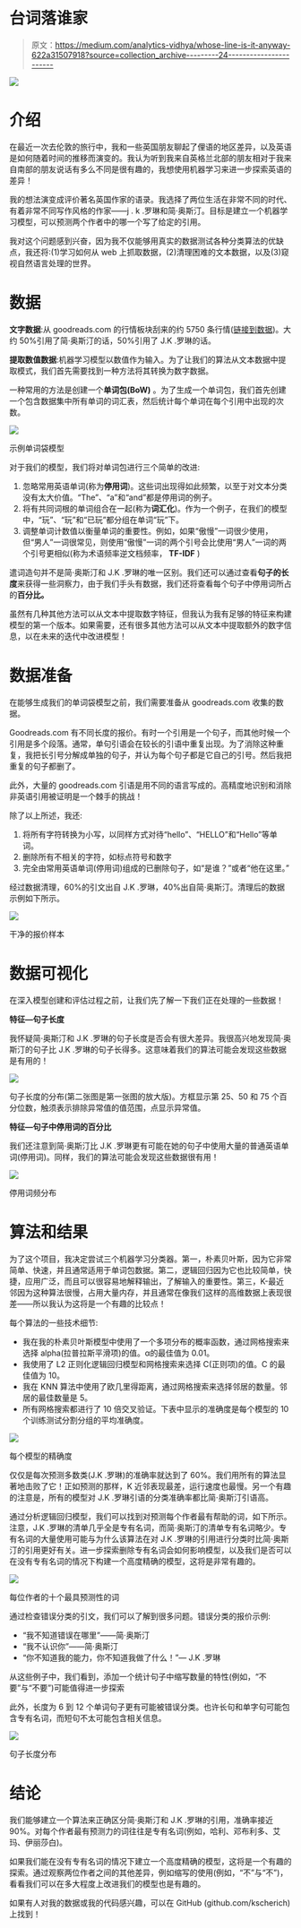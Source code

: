 # 台词落谁家

> 原文：<https://medium.com/analytics-vidhya/whose-line-is-it-anyway-622a31507918?source=collection_archive---------24----------------------->

![](img/aae82a016cdb92fe104f337d1f79725c.png)

# 介绍

在最近一次去伦敦的旅行中，我和一些英国朋友聊起了俚语的地区差异，以及英语是如何随着时间的推移而演变的。我认为听到我来自英格兰北部的朋友相对于我来自南部的朋友说话有多么不同是很有趣的，我想使用机器学习来进一步探索英语的差异！

我的想法演变成评价著名英国作家的语录。我选择了两位生活在非常不同的时代、有着非常不同写作风格的作家——j . k .罗琳和简·奥斯汀。目标是建立一个机器学习模型，可以预测两个作者中的哪一个写了给定的引用。

我对这个问题感到兴奋，因为我不仅能够用真实的数据测试各种分类算法的优缺点，我还将:(1)学习如何从 web 上抓取数据，(2)清理困难的文本数据，以及(3)窥视自然语言处理的世界。

# 数据

**文字数据**:从 goodreads.com 的行情板块刮来的约 5750 条行情([链接到数据](https://github.com/kscherich/Whose_Line_is_it_Anyway/blob/master/Quotes.csv))。大约 50%引用了简·奥斯汀的话，50%引用了 J.K .罗琳的话。

**提取数值数据**:机器学习模型以数值作为输入。为了让我们的算法从文本数据中提取模式，我们首先需要找到一种方法将其转换为数字数据。

一种常用的方法是创建一个**单词包(BoW)** 。为了生成一个单词包，我们首先创建一个包含数据集中所有单词的词汇表，然后统计每个单词在每个引用中出现的次数。

![](img/8e67027dc1068640a4634636c79346da.png)

示例单词袋模型

对于我们的模型，我们将对单词包进行三个简单的改进:

1.  忽略常用英语单词(称为**停用词**)。这些词出现得如此频繁，以至于对文本分类没有太大价值。“The”、“a”和“and”都是停用词的例子。
2.  将有共同词根的单词组合在一起(称为**词汇化**)。作为一个例子，在我们的模型中，“玩”、“玩”和“已玩”都分组在单词“玩”下。
3.  调整单词计数值以衡量单词的重要性。例如，如果“傲慢”一词很少使用，但“男人”一词很常见，则使用“傲慢”一词的两个引号会比使用“男人”一词的两个引号更相似(称为术语频率逆文档频率， **TF-IDF** )

遣词造句并不是简·奥斯汀和 J.K .罗琳的唯一区别。我们还可以通过查看**句子的长度**来获得一些洞察力，由于我们手头有数据，我们还将查看每个句子中停用词所占的**百分比。**

虽然有几种其他方法可以从文本中提取数字特征，但我认为我有足够的特征来构建模型的第一个版本。如果需要，还有很多其他方法可以从文本中提取额外的数字信息，以在未来的迭代中改进模型！

# 数据准备

在能够生成我们的单词袋模型之前，我们需要准备从 goodreads.com 收集的数据。

Goodreads.com 有不同长度的报价。有时一个引用是一个句子，而其他时候一个引用是多个段落。通常，单句引语会在较长的引语中重复出现。为了消除这种重复，我把长引号分解成单独的句子，并认为每个句子都是它自己的引号。然后我把重复的句子都删了。

此外，大量的 goodreads.com 引语是用不同的语言写成的。高精度地识别和消除非英语引用被证明是一个棘手的挑战！

除了以上所述，我还:

1.  将所有字符转换为小写，以同样方式对待“hello”、“HELLO”和“Hello”等单词。
2.  删除所有不相关的字符，如标点符号和数字
3.  完全由常用英语单词(停用词)组成的已删除句子，如“是谁？”或者“他在这里。”

经过数据清理，60%的引文出自 J.K .罗琳，40%出自简·奥斯汀。清理后的数据示例如下所示。

![](img/0c9625d5637949072775fed46a4dae24.png)

干净的报价样本

# 数据可视化

在深入模型创建和评估过程之前，让我们先了解一下我们正在处理的一些数据！

**特征—句子长度**

我怀疑简·奥斯汀和 J.K .罗琳的句子长度是否会有很大差异。我很高兴地发现简·奥斯汀的句子比 J.K .罗琳的句子长得多。这意味着我们的算法可能会发现这些数据是有用的！

![](img/e675a2b4e9c45d2e2a502afd29da3ecc.png)

句子长度的分布(第二张图是第一张图的放大版)。方框显示第 25、50 和 75 个百分位数，触须表示排除异常值的值范围，点显示异常值。

**特征—句子中停用词的百分比**

我们还注意到简·奥斯汀比 J.K .罗琳更有可能在她的句子中使用大量的普通英语单词(停用词)。同样，我们的算法可能会发现这些数据很有用！

![](img/b466e72463960be5e64223d1f50415f4.png)

停用词频分布

# 算法和结果

为了这个项目，我决定尝试三个机器学习分类器。第一，朴素贝叶斯，因为它非常简单、快速，并且通常适用于单词包数据。第二，逻辑回归因为它也比较简单，快捷，应用广泛，而且可以很容易地解释输出，了解输入的重要性。第三，K-最近邻因为这种算法很慢，占用大量内存，并且通常在像我们这样的高维数据上表现很差——所以我认为这将是一个有趣的比较点！

每个算法的一些技术细节:

*   我在我的朴素贝叶斯模型中使用了一个多项分布的概率函数，通过网格搜索来选择 alpha(拉普拉斯平滑项)的值。α的最佳值为 0.01。
*   我使用了 L2 正则化逻辑回归模型和网格搜索来选择 C(正则项)的值。C 的最佳值为 10。
*   我在 KNN 算法中使用了欧几里得距离，通过网格搜索来选择邻居的数量。邻居的最佳数量是 5。
*   所有网格搜索都进行了 10 倍交叉验证。下表中显示的准确度是每个模型的 10 个训练测试分割分组的平均准确度。

![](img/4a656fbbc82ffb6b86209bac83d78726.png)

每个模型的精确度

仅仅是每次预测多数类(J.K .罗琳)的准确率就达到了 60%。我们用所有的算法显著地击败了它！正如预测的那样，K 近邻表现最差，运行速度也最慢。另一个有趣的注意是，所有的模型对 J.K .罗琳引语的分类准确率都比简·奥斯汀引语高。

通过分析逻辑回归模型，我们可以找到对预测每个作者最有帮助的词，如下所示。注意，J.K .罗琳的清单几乎全是专有名词，而简·奥斯汀的清单专有名词略少。专有名词的大量使用可能与为什么该算法在对 J.K .罗琳的引用进行分类时比简·奥斯汀的引用更好有关。进一步探索删除专有名词会如何影响模型，以及我们是否可以在没有专有名词的情况下构建一个高度精确的模型，这将是非常有趣的。

![](img/2c5ea422a757dbd4ab4327e9b508427c.png)

每位作者的十个最具预测性的词

通过检查错误分类的引文，我们可以了解到很多问题。错误分类的报价示例:

*   “我不知道错误在哪里”——简·奥斯汀
*   “我不认识你”——简·奥斯汀
*   “你不知道我的能力，你不知道我做了什么！”— J.K .罗琳

从这些例子中，我们看到，添加一个统计句子中缩写数量的特性(例如，“不要”与“不要”)可能值得进一步探索

此外，长度为 6 到 12 个单词句子更有可能被错误分类。也许长句和单字句可能包含专有名词，而短句不太可能包含相关信息。

![](img/6c0cf6bbfd283d8b87503c9678177bdb.png)

句子长度分布

# 结论

我们能够建立一个算法来正确区分简·奥斯汀和 J.K .罗琳的引用，准确率接近 90%。对每个作者最有预测力的词往往是专有名词(例如，哈利、邓布利多、艾玛、伊丽莎白)。

如果我们能在没有专有名词的情况下建立一个高度精确的模型，这将是一个有趣的探索。通过观察两位作者之间的其他差异，例如缩写的使用(例如，“不”与“不”)，看看我们可以在多大程度上改进我们的模型也是有趣的。

如果有人对我的数据或我的代码感兴趣，可以在 GitHub (github.com/kscherich)上找到！